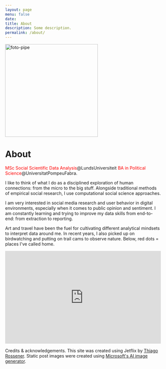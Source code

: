 ```yaml
---
layout: page
menu: false
date:
title: About
description: Some description.
permalink: /about/
---
```


<img class="img-rounded" src="https://i.ibb.co/yFH16WT/foto-pipe.jpg" alt="foto-pipe" border="0" width="300">

# About

<span style="color: red;"> MSc Social Scientific Data Analysis</span>@LundsUniversiteit 
<span style="color: red;"> BA in Political Science</span>@UniversitatPompeuFabra.

I like to think of what I do as a disciplined exploration of human connections: from the micro to the big stuff. Alongside traditional methods of empirical social research, I use computational social science approaches. 

I am very interested in social media research and user behavior in digital environments, especially when it comes to public opinion and sentiment. I am constantly learning and trying to improve my data skills from end-to-end: from extraction to reporting.  

Art and travel have been the fuel for cultivating different analytical mindsets to interpret data around me. In recent years, I also picked up on birdwatching and putting on trail cams to observe nature. Below, red dots = places I've called home.

<iframe src="https://felipevillota.com/wp-content/uploads/2024/04/mapp.html" width="100%" height="300" style="border: none; overflow: hidden;"></iframe>

Credits & acknowledgements. This site was created using Jetflix by <a href="https://rossener.com" target="_blank" class="creator">Thiago Rossener</a>. Static post images were created using <a href="https://create.microsoft.com/en-us/features/ai-image-generator" target="_blank" class="creator"> Microsoft's AI image generator</a>.